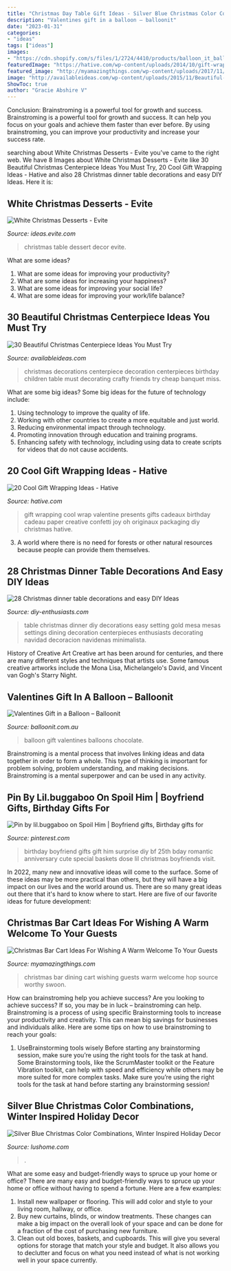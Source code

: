 ```yaml
---
title: "Christmas Day Table Gift Ideas - Silver Blue Christmas Color Combinations, Winter Inspired Holiday Decor"
description: "Valentines gift in a balloon – balloonit"
date: "2023-01-31"
categories:
- "ideas"
tags: ["ideas"]
images:
- "https://cdn.shopify.com/s/files/1/2724/4410/products/balloon_it_balloon_gift_valentines_teddy_poodle_chocolate_champagne_love_cut_ideas_personalised_1024x.png?v=1579423018"
featuredImage: "https://hative.com/wp-content/uploads/2014/10/gift-wrapping-ideas/18-cool-gift-wrapping-ideas.jpg"
featured_image: "http://myamazingthings.com/wp-content/uploads/2017/11/christmas-bar-3.jpg"
image: "http://availableideas.com/wp-content/uploads/2015/11/Beautiful-Christmas-Centerpieces-23.jpg"
ShowToc: true
author: "Gracie Abshire V"
---
```



Conclusion: Brainstroming is a powerful tool for growth and success.
Brainstroming is a powerful tool for growth and success. It can help you focus on your goals and achieve them faster than ever before. By using brainstroming, you can improve your productivity and increase your success rate.

	

		
searching about White Christmas Desserts - Evite you've came to the right web. We have 8 Images about White Christmas Desserts - Evite like 30 Beautiful Christmas Centerpiece Ideas You Must Try, 20 Cool Gift Wrapping Ideas - Hative and also 28 Christmas dinner table decorations and easy DIY Ideas. Here it is:
		
    
## White Christmas Desserts - Evite

<img loading=lazy src="http://ideas.evite.com/media/slider-decor-white-christmas-dessert-table.jpg" onerror="this.onerror=null;this.src='https://tse1.mm.bing.net/th?id=OIP.D77KaVVKVL990pv8_gLYwwHaE8&amp;pid=15.1';" alt="White Christmas Desserts - Evite">

_Source: ideas.evite.com_

>christmas table dessert decor evite. 

	

What are some ideas?
1. What are some ideas for improving your productivity? 
2. What are some ideas for increasing your happiness? 
3. What are some ideas for improving your social life? 
4. What are some ideas for improving your work/life balance?

    
## 30 Beautiful Christmas Centerpiece Ideas You Must Try

<img loading=lazy src="http://availableideas.com/wp-content/uploads/2015/11/Beautiful-Christmas-Centerpieces-23.jpg" onerror="this.onerror=null;this.src='https://tse4.mm.bing.net/th?id=OIP.bpDxslBYTWBbi-lL1piCugHaJ4&amp;pid=15.1';" alt="30 Beautiful Christmas Centerpiece Ideas You Must Try">

_Source: availableideas.com_

>christmas decorations centerpiece decoration centerpieces birthday children table must decorating crafty friends try cheap banquet miss. 

	

What are some big ideas?
Some big ideas for the future of technology include: 
1. Using technology to improve the quality of life. 
2. Working with other countries to create a more equitable and just world. 
3. Reducing environmental impact through technology. 
4. Promoting innovation through education and training programs. 
5. Enhancing safety with technology, including using data to create scripts for videos that do not cause accidents.

    
## 20 Cool Gift Wrapping Ideas - Hative

<img loading=lazy src="https://hative.com/wp-content/uploads/2014/10/gift-wrapping-ideas/18-cool-gift-wrapping-ideas.jpg" onerror="this.onerror=null;this.src='https://tse1.mm.bing.net/th?id=OIP.y0RrePIHy3G-BNjv_nTHvAHaJ4&amp;pid=15.1';" alt="20 Cool Gift Wrapping Ideas - Hative">

_Source: hative.com_

>gift wrapping cool wrap valentine presents gifts cadeaux birthday cadeau paper creative confetti joy oh originaux packaging diy christmas hative. 

	

3. A world where there is no need for forests or other natural resources because people can provide them themselves. 

    
## 28 Christmas Dinner Table Decorations And Easy DIY Ideas

<img loading=lazy src="http://www.diy-enthusiasts.com/wp-content/uploads/2013/11/christmas-dinner-table-setting-minimalistic-gold-red-e1415992811803.jpg" onerror="this.onerror=null;this.src='https://tse4.mm.bing.net/th?id=OIP.5o1Ma-rgJWKDjJl3R9WTNAHaKj&amp;pid=15.1';" alt="28 Christmas dinner table decorations and easy DIY Ideas">

_Source: diy-enthusiasts.com_

>table christmas dinner diy decorations easy setting gold mesa mesas settings dining decoration centerpieces enthusiasts decorating navidad decoracion navidenas minimalista. 

	

History of Creative Art
Creative art has been around for centuries, and there are many different styles and techniques that artists use. Some famous creative artworks include the Mona Lisa, Michelangelo's David, and Vincent van Gogh's Starry Night.

    
## Valentines Gift In A Balloon – Balloonit

<img loading=lazy src="https://cdn.shopify.com/s/files/1/2724/4410/products/balloon_it_balloon_gift_valentines_teddy_poodle_chocolate_champagne_love_cut_ideas_personalised_1024x.png?v=1579423018" onerror="this.onerror=null;this.src='https://tse3.mm.bing.net/th?id=OIP.cyvWflg6KiYheledkiIDWQHaJ3&amp;pid=15.1';" alt="Valentines Gift in a Balloon – Balloonit">

_Source: balloonit.com.au_

>balloon gift valentines balloons chocolate. 

	

Brainstroming is a mental process that involves linking ideas and data together in order to form a whole. This type of thinking is important for problem solving, problem understanding, and making decisions. Brainstroming is a mental superpower and can be used in any activity.

    
## Pin By Lil.buggaboo On Spoil Him | Boyfriend Gifts, Birthday Gifts For

<img loading=lazy src="https://i.pinimg.com/736x/fb/a3/62/fba3627ad3d50663c13b43429b53c474--dose.jpg" onerror="this.onerror=null;this.src='https://tse4.mm.bing.net/th?id=OIP.wCDLIvfEu1cPtShfiXST2wHaNL&amp;pid=15.1';" alt="Pin by lil.buggaboo on Spoil Him | Boyfriend gifts, Birthday gifts for">

_Source: pinterest.com_

>birthday boyfriend gifts gift him surprise diy bf 25th bday romantic anniversary cute special baskets dose lil christmas boyfriends visit. 

	

In 2022, many new and innovative ideas will come to the surface. Some of these ideas may be more practical than others, but they will have a big impact on our lives and the world around us. There are so many great ideas out there that it's hard to know where to start. Here are five of our favorite ideas for future development:

    
## Christmas Bar Cart Ideas For Wishing A Warm Welcome To Your Guests

<img loading=lazy src="http://myamazingthings.com/wp-content/uploads/2017/11/christmas-bar-3.jpg" onerror="this.onerror=null;this.src='https://tse2.mm.bing.net/th?id=OIP.UgaE3lRKeZpxpYcFZRRtpwHaLH&amp;pid=15.1';" alt="Christmas Bar Cart Ideas For Wishing A Warm Welcome To Your Guests">

_Source: myamazingthings.com_

>christmas bar dining cart wishing guests warm welcome hop source worthy swoon. 

	

How can brainstroming help you achieve success?
Are you looking to achieve success? If so, you may be in luck – brainstroming can help. Brainstroming is a process of using specific Brainstorming tools to increase your productivity and creativity. This can mean big savings for businesses and individuals alike. Here are some tips on how to use brainstroming to reach your goals: 
1. UseBrainstorming tools wisely 
Before starting any brainstorming session, make sure you’re using the right tools for the task at hand. Some Brainstorming tools, like the ScrumMaster toolkit or the Feature Vibration toolkit, can help with speed and efficiency while others may be more suited for more complex tasks. Make sure you’re using the right tools for the task at hand before starting any brainstorming session! 

    
## Silver Blue Christmas Color Combinations, Winter Inspired Holiday Decor

<img loading=lazy src="https://www.lushome.com/wp-content/uploads/2020/12/christmas-wreaths-blue-silver-colors-10.jpg" onerror="this.onerror=null;this.src='https://tse1.mm.bing.net/th?id=OIP.pEmuufsqNx1Z6tKh3AIMiwHaJ3&amp;pid=15.1';" alt="Silver Blue Christmas Color Combinations, Winter Inspired Holiday Decor">

_Source: lushome.com_

>. 

	

What are some easy and budget-friendly ways to spruce up your home or office?
There are many easy and budget-friendly ways to spruce up your home or office without having to spend a fortune. Here are a few examples: 
1. Install new wallpaper or flooring. This will add color and style to your living room, hallway, or office. 
2. Buy new curtains, blinds, or window treatments. These changes can make a big impact on the overall look of your space and can be done for a fraction of the cost of purchasing new furniture. 
3. Clean out old boxes, baskets, and cupboards. This will give you several options for storage that match your style and budget. It also allows you to declutter and focus on what you need instead of what is not working well in your space currently. 


